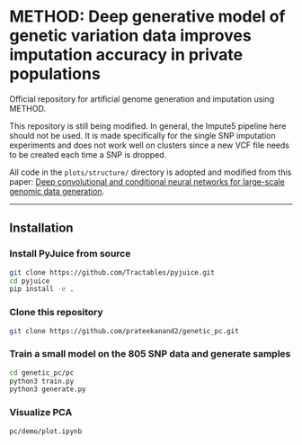 # METHOD: Deep generative model of genetic variation data improves imputation accuracy in private populations

Official repository for artificial genome generation and imputation using METHOD.

This repository is still being modified. In general, the Impute5 pipeline here should not be used. It is made specifically for the single SNP imputation experiments and does not work well on clusters since a new VCF file needs to be created each time a SNP is dropped.

All code in the `plots/structure/` directory is adopted and modified from this paper: [Deep convolutional and conditional neural networks for large-scale genomic data generation](https://journals.plos.org/ploscompbiol/article?id=10.1371/journal.pcbi.1011584#sec002).

---

## Installation

### Install PyJuice from source

```bash
git clone https://github.com/Tractables/pyjuice.git
cd pyjuice
pip install -e .
```
### Clone this repository
```bash
git clone https://github.com/prateekanand2/genetic_pc.git
```

### Train a small model on the 805 SNP data and generate samples
```bash
cd genetic_pc/pc
python3 train.py
python3 generate.py
```

### Visualize PCA
```bash
pc/demo/plot.ipynb
```
